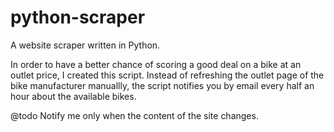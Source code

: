 # python-scraper
A website scraper written in Python.

In order to have a better chance of scoring a good deal on a bike at an outlet price, I created this script. 
Instead of refreshing the outlet page of the bike manufacturer manuallly, the script notifies you by email every half an hour about the available bikes.

@todo Notify me only when the content of the site changes.
